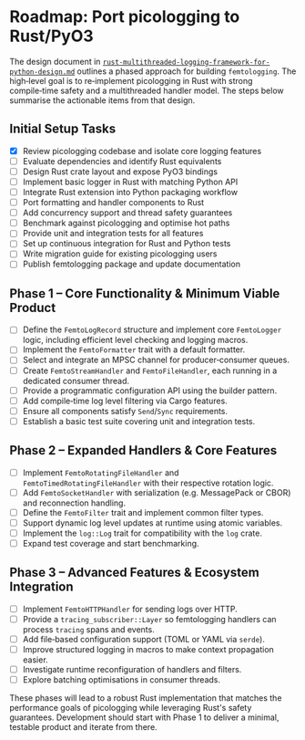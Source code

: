 # Roadmap: Port picologging to Rust/PyO3

The design document in
[`rust-multithreaded-logging-framework-for-python-design.md`](./rust-multithreaded-logging-framework-for-python-design.md)
outlines a phased approach for building `femtologging`. The high‑level goal is
to re‑implement picologging in Rust with strong compile‑time safety and a
multithreaded handler model. The steps below summarise the actionable items from
that design.

## Initial Setup Tasks

- [x] Review picologging codebase and isolate core logging features
- [ ] Evaluate dependencies and identify Rust equivalents
- [ ] Design Rust crate layout and expose PyO3 bindings
- [ ] Implement basic logger in Rust with matching Python API
- [ ] Integrate Rust extension into Python packaging workflow
- [ ] Port formatting and handler components to Rust
- [ ] Add concurrency support and thread safety guarantees
- [ ] Benchmark against picologging and optimise hot paths
- [ ] Provide unit and integration tests for all features
- [ ] Set up continuous integration for Rust and Python tests
- [ ] Write migration guide for existing picologging users
- [ ] Publish femtologging package and update documentation

## Phase 1 – Core Functionality & Minimum Viable Product

- [ ] Define the `FemtoLogRecord` structure and implement core `FemtoLogger`
  logic, including efficient level checking and logging macros.
- [ ] Implement the `FemtoFormatter` trait with a default formatter.
- [ ] Select and integrate an MPSC channel for producer‑consumer queues.
- [ ] Create `FemtoStreamHandler` and `FemtoFileHandler`, each running in a
  dedicated consumer thread.
- [ ] Provide a programmatic configuration API using the builder pattern.
- [ ] Add compile‑time log level filtering via Cargo features.
- [ ] Ensure all components satisfy `Send`/`Sync` requirements.
- [ ] Establish a basic test suite covering unit and integration tests.

## Phase 2 – Expanded Handlers & Core Features

- [ ] Implement `FemtoRotatingFileHandler` and `FemtoTimedRotatingFileHandler`
  with their respective rotation logic.
- [ ] Add `FemtoSocketHandler` with serialization (e.g. MessagePack or CBOR) and
  reconnection handling.
- [ ] Define the `FemtoFilter` trait and implement common filter types.
- [ ] Support dynamic log level updates at runtime using atomic variables.
- [ ] Implement the `log::Log` trait for compatibility with the `log` crate.
- [ ] Expand test coverage and start benchmarking.

## Phase 3 – Advanced Features & Ecosystem Integration

- [ ] Implement `FemtoHTTPHandler` for sending logs over HTTP.
- [ ] Provide a `tracing_subscriber::Layer` so femtologging handlers can process
  `tracing` spans and events.
- [ ] Add file‑based configuration support (TOML or YAML via `serde`).
- [ ] Improve structured logging in macros to make context propagation easier.
- [ ] Investigate runtime reconfiguration of handlers and filters.
- [ ] Explore batching optimisations in consumer threads.

These phases will lead to a robust Rust implementation that matches the
performance goals of picologging while leveraging Rust's safety guarantees.
Development should start with Phase&nbsp;1 to deliver a minimal, testable
product and iterate from there.
